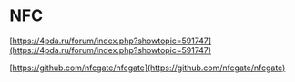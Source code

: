 # NFC

[https://4pda.ru/forum/index.php?showtopic=591747](https://4pda.ru/forum/index.php?showtopic=591747)

[https://github.com/nfcgate/nfcgate](https://github.com/nfcgate/nfcgate)

